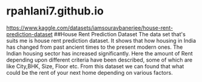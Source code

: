 # rpahlani7.github.io
https://www.kaggle.com/datasets/iamsouravbanerjee/house-rent-prediction-dataset
##House Rent Prediction Dataset
The data set that's suits me is house rent prediction dataset. It shows that how housing in India has changed from past ancient times to the present modern ones. The Indian housing sector has increased significantly. Here the amount of Rent depending upon different criteria have been described, some of which are like City,BHK, Size, Floor etc. From this dataset we can found that what could be the rent of your next home depending on various factors.
